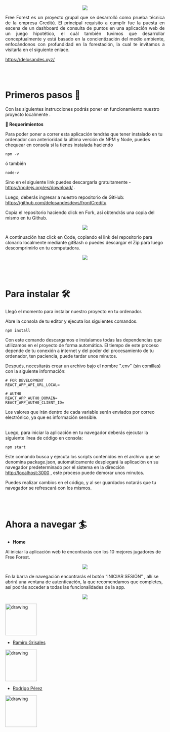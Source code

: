 <br>
<br>
<div align="center">

![](./Readme/Aspose.Words.ea102fbd-e677-478a-991b-66b51ee3534b.001.png)

</div>

<p align="justify"> Free Forest es un proyecto grupal que se desarrolló como prueba técnica de la empresa Creditú. El principal requisito a cumplir fue la puesta en escena de un dashboard de consulta de puntos en una aplicación web de un juego hipotético, el cuál también tuvimos que desarrollar conceptualmente y está basado en la concientización del medio ambiente, enfocándonos con profundidad en la forestación, la cual te invitamos a visitarla en el siguiente enlace. </p>  

https://delosandes.xyz/

<br>
<br>
<h1> Primeros pasos 🚀 </h1>

Con las siguientes instrucciones podrás poner en funcionamiento nuestro proyecto localmente .

**📑    Requerimientos**

Para poder poner a correr esta aplicación tendrás que tener instalado en tu ordenador con anterioridad la última versión de NPM y Node, puedes chequear en consola si la tienes instalada haciendo 

```
npm -v
```
ó también

``` 
node-v
```

Sino en el siguiente link puedes descargarla gratuitamente - <https://nodejs.org/es/download/> .

Luego, deberás ingresar a nuestro repositorio de GitHub:
https://github.com/delosandesdevs/frontCreditu

Copia el repositorio haciendo click en Fork, así obtendrás una copia del mismo en tu Github.

<div align="center">

![](./Readme/Aspose.Words.ea102fbd-e677-478a-991b-66b51ee3534b.002.png)

</div>

A continuación haz click en Code, copiando el link del repositorio para clonarlo localmente mediante gitBash o puedes descargar el Zip para luego descomprimirlo en tu computadora.

<div align="center">

![](./Readme/Aspose.Words.ea102fbd-e677-478a-991b-66b51ee3534b.003.png)

</div>

<br>
<br>
<h1>Para instalar 🛠 </h1>

Llegó el momento para instalar nuestro proyecto en tu ordenador.

Abre la consola de tu editor y ejecuta los siguientes comandos.

```
npm install
```

Con este comando descargamos e instalamos todas las dependencias que utilizamos en el proyecto de forma automática. El tiempo de este proceso depende de tu conexión a internet y del poder del procesamiento de tu ordenador, ten paciencia, puede tardar unos minutos.

Después, necesitarás crear un archivo bajo el nombre ".env" (sin comillas) con la siguiente información:

```
# FOR DEVELOPMENT
REACT_APP_API_URL_LOCAL=

# AUTH0
REACT_APP_AUTH0_DOMAIN=
REACT_APP_AUTH0_CLIENT_ID=
```
Los valores que irán dentro de cada variable serán enviados por correo electrónico, ya que es información sensible.
<br>
<br>


Luego, para iniciar la aplicación en tu navegador deberás ejecutar la siguiente línea de código en consola:

```
npm start
```

Este comando busca y ejecuta los scripts contenidos en el archivo que se denomina package.json, automáticamente desplegará la aplicación en su navegador predeterminado por el sistema en la dirección [http://localhost:3000](http://localhost:3000/) , este proceso puede demorar unos minutos.

Puedes realizar cambios en el código, y al ser guardados notarás que tu navegador se refrescará con los mismos.

<br>
<br>
<h1>Ahora a navegar 🏄</h1>

- **Home**

Al iniciar la aplicación web te encontrarás con los 10 mejores jugadores de Free Forest.

<div align="center">

![](./Readme/Aspose.Words.ea102fbd-e677-478a-991b-66b51ee3534b.004.png)

</div>

En la barra de navegación encontrarás el botón “INICIAR SESIÓN” , allí se abrirá una ventana de autenticación, la que recomendamos que completes, así podrás acceder a todas las funcionalidades de la app.

<div align="center">

![](./Readme/Aspose.Words.ea102fbd-e677-478a-991b-66b51ee3534b.005.png)

</div>




<img src='./Readme/juano.png' alt="drawing" width="100"/>


<div >

- [Ramiro Grisales](<https://github.com/orgs/delosandesdevs/people/orimarselasirg>)

</div>


<img src='./Readme/rami.png' alt="drawing" width="100"/>

<div >

- [Rodrigo Pérez](<https://github.com/orgs/delosandesdevs/people/rodrigo0109>)

</div>



<img src='./Readme/rodri.png' alt="drawing" width="100"/>





</div>

